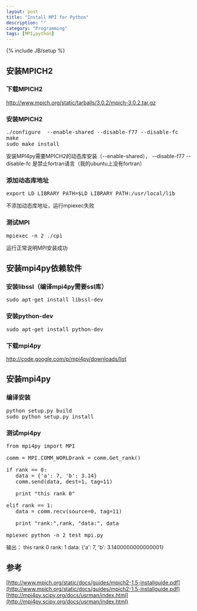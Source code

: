 ```yaml
---
layout: post
title: "Install MPI for Python"
description: ""
category: "Programming"
tags: [MPI,python]
---
```

{% include JB/setup %}


<script src="https://google-code-prettify.googlecode.com/svn/loader/run_prettify.js"></script>


## 安装MPICH2


### 下载MPICH2

http://www.mpich.org/static/tarballs/3.0.2/mpich-3.0.2.tar.gz

### 安装MPICH2
<pre class="prettyprint">
./configure  --enable-shared --disable-f77 --disable-fc
make
sudo make install
</pre>

安装MPI4py需要MPICH2的动态库安装（--enable-shared），
--disable-f77 --disable-fc 是禁止fortran语言（我的ubuntu上没有fortran）

### 添加动态库地址
<pre class="prettyprint">
export LD_LIBRARY_PATH=$LD_LIBRARY_PATH:/usr/local/lib
</pre>
不添加动态库地址，运行mpiexec失败

### 测试MPI
<pre class="prettyprint">
mpiexec -n 2 ./cpi
</pre>
运行正常说明MPI安装成功


## 安装mpi4py依赖软件

### 安装libssl（编译mpi4py需要ssl库）
<pre class="prettyprint">
sudo apt-get install libssl-dev
</pre>

### 安装python-dev
<pre class="prettyprint">
sudo apt-get install python-dev
</pre>

### 下载mpi4py

http://code.google.com/p/mpi4py/downloads/list


## 安装mpi4py

### 编译安装
<pre class="prettyprint">
python setup.py build
sudo python setup.py install
</pre>

### 测试mpi4py

<pre class="prettyprint">
from mpi4py import MPI

comm = MPI.COMM_WORLDrank = comm.Get_rank()

if rank == 0:
   data = {'a': 7, 'b': 3.14}
   comm.send(data, dest=1, tag=11)

   print "this rank 0"

elif rank == 1:
   data = comm.recv(source=0, tag=11)

   print "rank:",rank, "data:", data

mpiexec python -n 2 test_mpi.py
</pre>

输出：
this rank 0
rank: 1 data: {'a': 7, 'b': 3.1400000000000001}


## 参考
[http://www.mpich.org/static/docs/guides/mpich2-1.5-installguide.pdf](http://www.mpich.org/static/docs/guides/mpich2-1.5-installguide.pdf)
[http://mpi4py.scipy.org/docs/usrman/index.html](http://mpi4py.scipy.org/docs/usrman/index.html)
